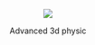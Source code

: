 <p align="center"><a href="htps:visar.co.za/"><img src="./assets/textures/visar.svg"/></a></p>

<p align="center">Advanced 3d physic
